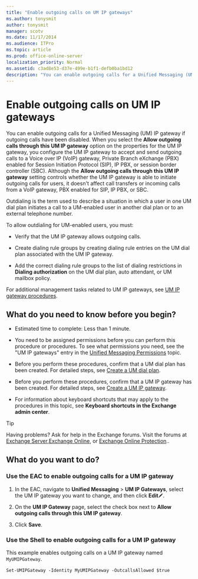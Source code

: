 ```yaml
---
title: "Enable outgoing calls on UM IP gateways"
ms.author: tonysmit
author: tonysmit
manager: scotv
ms.date: 11/17/2014
ms.audience: ITPro
ms.topic: article
ms.prod: office-online-server
localization_priority: Normal
ms.assetid: c3ad8e53-d37e-499e-b1f1-defb0ba1bd12
description: "You can enable outgoing calls for a Unified Messaging (UM) IP gateway if outgoing calls have been disabled. When you select the Allow outgoing calls through this UM IP gateway option on the properties for the UM IP gateway, you configure the UM IP gateway to accept and send outgoing calls to a Voice over IP (VoIP) gateway, Private Branch eXchange (PBX) enabled for Session Initiation Protocol (SIP), IP PBX, or session border controller (SBC). Although the Allow outgoing calls through this UM IP gateway setting controls whether the UM IP gateway is able to initiate outgoing calls for users, it doesn't affect call transfers or incoming calls from a VoIP gateway, PBX enabled for SIP, IP PBX, or SBC."
---
```


# Enable outgoing calls on UM IP gateways

You can enable outgoing calls for a Unified Messaging (UM) IP gateway if outgoing calls have been disabled. When you select the **Allow outgoing calls through this UM IP gateway** option on the properties for the UM IP gateway, you configure the UM IP gateway to accept and send outgoing calls to a Voice over IP (VoIP) gateway, Private Branch eXchange (PBX) enabled for Session Initiation Protocol (SIP), IP PBX, or session border controller (SBC). Although the **Allow outgoing calls through this UM IP gateway** setting controls whether the UM IP gateway is able to initiate outgoing calls for users, it doesn't affect call transfers or incoming calls from a VoIP gateway, PBX enabled for SIP, IP PBX, or SBC. 
  
Outdialing is the term used to describe a situation in which a user in one UM dial plan initiates a call to a UM-enabled user in another dial plan or to an external telephone number. 
  
To allow outdialing for UM-enabled users, you must:
  
- Verify that the UM IP gateway allows outgoing calls.
    
- Create dialing rule groups by creating dialing rule entries on the UM dial plan associated with the UM IP gateway. 
    
- Add the correct dialing rule groups to the list of dialing restrictions in **Dialing authorization** on the UM dial plan, auto attendant, or UM mailbox policy. 
    
For additional management tasks related to UM IP gateways, see [UM IP gateway procedures](../../voice-mail-unified-messaging/connect-voice-mail-system/um-ip-gateway-procedures.md).
  
## What do you need to know before you begin?

- Estimated time to complete: Less than 1 minute.
    
- You need to be assigned permissions before you can perform this procedure or procedures. To see what permissions you need, see the "UM IP gateways" entry in the [Unified Messaging Permissions](http://technet.microsoft.com/library/d326c3bc-8f33-434a-bf02-a83cc26a5498.aspx) topic. 
    
- Before you perform these procedures, confirm that a UM dial plan has been created. For detailed steps, see [Create a UM dial plan](../../voice-mail-unified-messaging/connect-voice-mail-system/create-um-dial-plan.md).
    
- Before you perform these procedures, confirm that a UM IP gateway has been created. For detailed steps, see [Create a UM IP gateway](../../voice-mail-unified-messaging/connect-voice-mail-system/create-um-ip-gateway.md).
    
- For information about keyboard shortcuts that may apply to the procedures in this topic, see **Keyboard shortcuts in the Exchange admin center**.
    
> [!TIP]
> Having problems? Ask for help in the Exchange forums. Visit the forums at [Exchange Server](https://go.microsoft.com/fwlink/p/?linkId=60612),[Exchange Online](https://go.microsoft.com/fwlink/p/?linkId=267542), or [Exchange Online Protection](https://go.microsoft.com/fwlink/p/?linkId=285351).. 
  
## What do you want to do?

### Use the EAC to enable outgoing calls for a UM IP gateway

1. In the EAC, navigate to **Unified Messaging** \> **UM IP Gateways**, select the UM IP gateway you want to change, and then click **Edit**![Edit icon](../../media/ITPro_EAC_EditIcon.gif).
    
2. On the **UM IP Gateway** page, select the check box next to **Allow outgoing calls through this UM IP gateway**.
    
3. Click **Save**.
    
### Use the Shell to enable outgoing calls for a UM IP gateway

This example enables outgoing calls on a UM IP gateway named  `MyUMIPGateway`.
  
```
Set-UMIPGateway -Identity MyUMIPGateway -OutcallsAllowed $true
```


